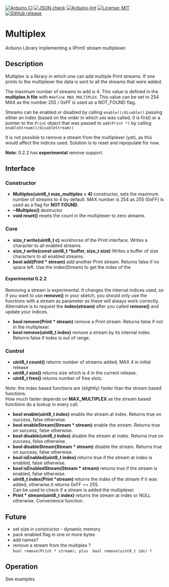 
[![Arduino CI](https://github.com/RobTillaart/Multiplex/workflows/Arduino%20CI/badge.svg)](https://github.com/marketplace/actions/arduino_ci)
[![JSON check](https://github.com/RobTillaart/Multiplex/actions/workflows/jsoncheck.yml/badge.svg)](https://github.com/RobTillaart/Multiplex/actions/workflows/jsoncheck.yml)
[![Arduino-lint](https://github.com/RobTillaart/Multiplex/actions/workflows/arduino-lint.yml/badge.svg)](https://github.com/RobTillaart/Multiplex/actions/workflows/arduino-lint.yml)
[![License: MIT](https://img.shields.io/badge/license-MIT-green.svg)](https://github.com/RobTillaart/Multiplex/blob/master/LICENSE)
[![GitHub release](https://img.shields.io/github/release/RobTillaart/Multiplex.svg?maxAge=3600)](https://github.com/RobTillaart/Multiplex/releases)

# Multiplex

Arduino Library implementing a (Print) stream multiplexer.


## Description

Multiplex is a library in which one can add multiple Print streams.
If one prints to the multiplexer the data is sent to all the streams that were added.

The maximum number of streams to add is 4. 
This value is defined in the **multiplex.h file** with `#define MAX_MULTIPLEX`.
This value can be set to 254 MAX as the number 255 / 0xFF is used as a NOT_FOUND flag.

Streams can be enabled or disabled by calling `enable()/disable()` passing either an index (based on the order 
in which `add` was called; 0 is first) or a pointer to the `Print` 
object that was passed to `add(Print *)` by calling `enableStream()/disableStream()`

It is not possible to remove a stream from the multiplexer (yet), as this would affect the indices used.
Solution is to reset and repopulate for now.

**Note**: 0.2.2 has **experimental** remove support.


## Interface


### Constructor

- **Multiplex(uint8_t max_multiplex = 4)** constructor, 
sets the maximum number of streams to 4 by default. 
MAX number is 254 as 255 (0xFF) is used as a flag for **NOT FOUND**.
- **~Multiplex()** destructor
- **void reset()** resets the count in the multiplexer to zero streams.


### Core

- **size_t write(uint8_t c)** workhorse of the Print interface. 
Writes a character to all enabled streams.
- **size_t write(const uint8_t \*buffer, size_t size)** 
Writes a buffer of size characters to all enabled streams.
- **bool add(Print \* stream)** add another Print stream. 
Returns false if no space left. 
Use the index(Stream) to get the index of the 


#### Experimental 0.2.2

Removing a stream is experimental. 
It changes the internal indices used, so if you want to use **remove()** in your sketch, you should only use the functions with
a stream as parameter as these will always work correctly.  Alternative is to request the **index(stream)** after you called **remove()** and update your indices. 

- **bool remove(Print \* stream)** remove a Print stream. 
Returns false if not in the multiplexer.
- **bool remove(uint8_t index)** remove a stream by its internal index.
Returns false if index is out of range.


### Control

- **uint8_t count()** returns number of streams added, MAX 4 in initial release
- **uint8_t size()** returns size which is 4 in the current release.
- **uint8_t free()** returns number of free slots.


Note: the index based functions are (slightly) faster than the stream based functions.  
How much faster depends on **MAX_MULTIPLEX** as the stream based functions do a lookup in every call. 
- **bool enable(uint8_t index)** enable the stream at index.
Returns true on success, false otherwise.
- **bool enableStream(Stream \* stream)** enable the stream.
Returns true on success, false otherwise.
- **bool disable(uint8_t index)** disable the stream at index.
Returns true on success, false otherwise.
- **bool disableStream(Stream \* stream)** disable the stream.
Returns true on success, false otherwise.
- **bool isEnabled(uint8_t index)** returns true if the stream at index is enabled,
false otherwise.
- **bool isEnabledStream(Stream \* stream)** returns true if the stream is enabled,
false otherwise.
- **uint8_t index(Print \*stream)** returns the index of the stream if it was added,
otherwise it returns 0xFF == 255.  
Can be used to check if a stream is added the multiplexer.
- **Print \* stream(uint8_t index)** returns the stream at index or NULL otherwise.
Convenience function.


## Future

- set size in constructor - dynamic memory
- pack enabled flag in one or more bytes
- add names?
- remove a stream from the multiplex ?  
`bool remove(Print * stream); plus  bool remove(uint8_t idx) ?`


## Operation

See examples
